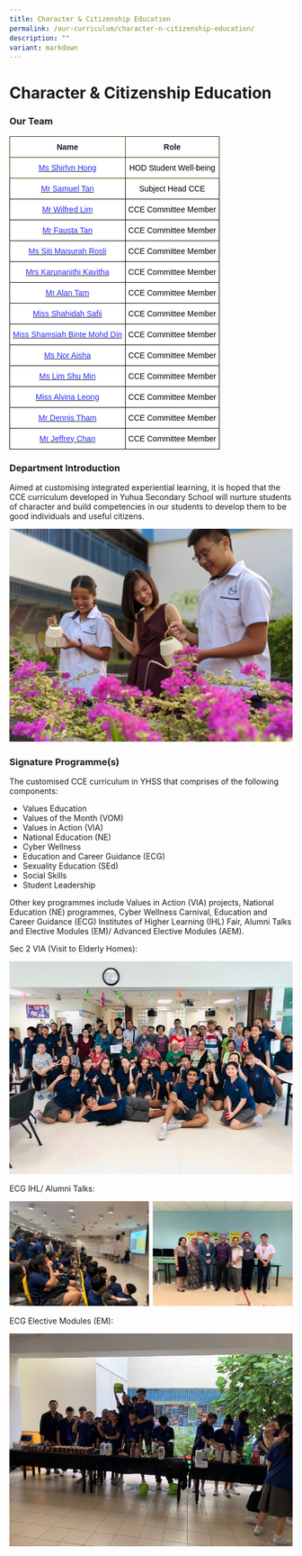 ```yaml
---
title: Character & Citizenship Education
permalink: /our-curriculum/character-n-citizenship-education/
description: ""
variant: markdown
---
```

# **Character &amp; Citizenship Education**

### Our Team

<table style="border-collapse:collapse;border-spacing:0" class="tg"><thead><tr><th style="background-color:#FFF;border-color:#343300;border-style:solid;border-width:1px;font-family:Arial, sans-serif;font-size:14px;font-weight:bold;overflow:hidden;padding:10px 5px;text-align:center;vertical-align:top;word-break:normal">Name</th><th style="background-color:#FFF;border-color:#343300;border-style:solid;border-width:1px;font-family:Arial, sans-serif;font-size:14px;font-weight:bold;overflow:hidden;padding:10px 5px;text-align:center;vertical-align:top;word-break:normal">Role</th></tr></thead><tbody><tr><td style="background-color:#FFF;border-color:#343300;border-style:solid;border-width:1px;color:#2828FF;font-family:Arial, sans-serif;font-size:14px;overflow:hidden;padding:10px 5px;text-align:center;vertical-align:top;word-break:normal"><a href="mailto:HONG_WEI_LI@moe.edu.sg"><span style="font-weight:400;text-decoration:none;color:#2828FF">Ms Shirlyn Hong</span></a></td><td style="background-color:#FFF;border-color:#343300;border-style:solid;border-width:1px;font-family:Arial, sans-serif;font-size:14px;overflow:hidden;padding:10px 5px;text-align:center;vertical-align:top;word-break:normal"><span style="font-weight:normal;color:#000">HOD Student Well-being</span></td></tr><tr><td style="background-color:#FFF;border-color:black;border-style:solid;border-width:1px;color:#2828FF;font-family:Arial, sans-serif;font-size:14px;overflow:hidden;padding:10px 5px;text-align:center;vertical-align:top;word-break:normal"><a href="mailto:TAN_SHENG_YAN_SAMUEL@moe.edu.sg"><span style="font-weight:400;text-decoration:none;color:#2828FF">Mr Samuel Tan</span></a></td><td style="background-color:#FFF;border-color:black;border-style:solid;border-width:1px;font-family:Arial, sans-serif;font-size:14px;overflow:hidden;padding:10px 5px;text-align:center;vertical-align:top;word-break:normal"><span style="font-weight:normal;color:#000">Subject Head CCE</span></td></tr><tr><td style="background-color:#FFF;border-color:black;border-style:solid;border-width:1px;color:#2828FF;font-family:Arial, sans-serif;font-size:14px;overflow:hidden;padding:10px 5px;text-align:center;vertical-align:top;word-break:normal"><a href="mailto:LIM_PENG_LIM_WILFRED@moe.edu.sg"><span style="font-weight:400;text-decoration:none;color:#2828FF">Mr Wilfred Lim</span></a></td><td style="background-color:#FFF;border-color:black;border-style:solid;border-width:1px;font-family:Arial, sans-serif;font-size:14px;overflow:hidden;padding:10px 5px;text-align:center;vertical-align:top;word-break:normal"><span style="font-weight:normal;color:#000">CCE Committee Member</span></td></tr><tr><td style="background-color:#FFF;border-color:black;border-style:solid;border-width:1px;color:#2828FF;font-family:Arial, sans-serif;font-size:14px;overflow:hidden;padding:10px 5px;text-align:center;vertical-align:top;word-break:normal"><a href="mailto:TAN_YU_MENG_FAUSTA@moe.edu.sg"><span style="font-weight:400;text-decoration:none;color:#2828FF">Mr Fausta Tan</span></a></td><td style="background-color:#FFF;border-color:black;border-style:solid;border-width:1px;font-family:Arial, sans-serif;font-size:14px;overflow:hidden;padding:10px 5px;text-align:center;vertical-align:top;word-break:normal"><span style="font-weight:normal;color:#000">CCE Committee Member</span></td></tr><tr><td style="background-color:#FFF;border-color:black;border-style:solid;border-width:1px;color:#2828FF;font-family:Arial, sans-serif;font-size:14px;overflow:hidden;padding:10px 5px;text-align:center;vertical-align:top;word-break:normal"><a href="mailto:SITI_MAISURAH_ROSLI@moe.edu.sg"><span style="font-weight:400;text-decoration:none;color:#2828FF">Ms Siti Maisurah Rosli</span></a></td><td style="background-color:#FFF;border-color:black;border-style:solid;border-width:1px;font-family:Arial, sans-serif;font-size:14px;overflow:hidden;padding:10px 5px;text-align:center;vertical-align:top;word-break:normal"><span style="font-weight:normal;color:#000">CCE Committee Member</span></td></tr><tr><td style="background-color:#FFF;border-color:black;border-style:solid;border-width:1px;color:#2828FF;font-family:Arial, sans-serif;font-size:14px;overflow:hidden;padding:10px 5px;text-align:center;vertical-align:top;word-break:normal"><a href="mailto:KAVITHA_KARUNANITHI_KAVITHA@moe.edu.sg"><span style="font-weight:400;text-decoration:none;color:#2828FF">Mrs Karunanithi Kavitha</span></a></td><td style="background-color:#FFF;border-color:black;border-style:solid;border-width:1px;font-family:Arial, sans-serif;font-size:14px;overflow:hidden;padding:10px 5px;text-align:center;vertical-align:top;word-break:normal"><span style="font-weight:normal;color:#000">CCE Committee Member</span></td></tr><tr><td style="background-color:#FFF;border-color:black;border-style:solid;border-width:1px;color:#2828FF;font-family:Arial, sans-serif;font-size:14px;overflow:hidden;padding:10px 5px;text-align:center;vertical-align:top;word-break:normal"><a href="mailto:ALAN_TAM@moe.edu.sg"><span style="font-weight:400;text-decoration:none;color:#2828FF">Mr Alan Tam</span></a></td><td style="background-color:#FFF;border-color:black;border-style:solid;border-width:1px;font-family:Arial, sans-serif;font-size:14px;overflow:hidden;padding:10px 5px;text-align:center;vertical-align:top;word-break:normal"><span style="font-weight:normal;color:#000">CCE Committee Member</span></td></tr><tr><td style="background-color:#FFF;border-color:black;border-style:solid;border-width:1px;color:#2828FF;font-family:Arial, sans-serif;font-size:14px;overflow:hidden;padding:10px 5px;text-align:center;vertical-align:top;word-break:normal"><a href="mailto:SHAHIDAH_SAFII@moe.edu.sg"><span style="font-weight:400;text-decoration:none;color:#2828FF">Miss Shahidah Safii</span></a></td><td style="background-color:#FFF;border-color:black;border-style:solid;border-width:1px;font-family:Arial, sans-serif;font-size:14px;overflow:hidden;padding:10px 5px;text-align:center;vertical-align:top;word-break:normal"><span style="font-weight:normal;color:#000">CCE Committee Member</span></td></tr><tr><td style="background-color:#FFF;border-color:black;border-style:solid;border-width:1px;color:#2828FF;font-family:Arial, sans-serif;font-size:14px;overflow:hidden;padding:10px 5px;text-align:center;vertical-align:top;word-break:normal"><a href="mailto:SHAMSIAH_MOHD_DIN@moe.edu.sg"><span style="font-weight:400;text-decoration:none;color:#2828FF">Miss Shamsiah Binte Mohd Din</span></a></td><td style="background-color:#FFF;border-color:black;border-style:solid;border-width:1px;font-family:Arial, sans-serif;font-size:14px;overflow:hidden;padding:10px 5px;text-align:center;vertical-align:top;word-break:normal"><span style="font-weight:normal;color:#000">CCE Committee Member</span></td></tr><tr><td style="background-color:#FFF;border-color:black;border-style:solid;border-width:1px;color:#2828FF;font-family:Arial, sans-serif;font-size:14px;overflow:hidden;padding:10px 5px;text-align:center;vertical-align:top;word-break:normal"><a href="mailto:NOR_AISHA_MAZLAN@moe.edu.sg"><span style="font-weight:400;text-decoration:none;color:#2828FF">Ms Nor Aisha</span></a></td><td style="background-color:#FFF;border-color:black;border-style:solid;border-width:1px;font-family:Arial, sans-serif;font-size:14px;overflow:hidden;padding:10px 5px;text-align:center;vertical-align:top;word-break:normal"><span style="font-weight:normal;color:#000">CCE Committee Member</span></td></tr><tr><td style="background-color:#FFF;border-color:black;border-style:solid;border-width:1px;color:#2828FF;font-family:Arial, sans-serif;font-size:14px;overflow:hidden;padding:10px 5px;text-align:center;vertical-align:top;word-break:normal"><a href="mailto:LIM_SHU_MIN@moe.edu.sg"><span style="font-weight:400;text-decoration:none;color:#2828FF">Ms Lim Shu Min</span></a></td><td style="background-color:#FFF;border-color:black;border-style:solid;border-width:1px;font-family:Arial, sans-serif;font-size:14px;overflow:hidden;padding:10px 5px;text-align:center;vertical-align:top;word-break:normal"><span style="font-weight:normal;color:#000">CCE Committee Member</span></td></tr><tr><td style="background-color:#FFF;border-color:black;border-style:solid;border-width:1px;color:#2828FF;font-family:Arial, sans-serif;font-size:14px;overflow:hidden;padding:10px 5px;text-align:center;vertical-align:top;word-break:normal"><a href="mailto:ALVINA_LEONG_YOKE_WAI@moe.edu.sg"><span style="font-weight:400;text-decoration:none;color:#2828FF">Miss Alvina Leong</span></a></td><td style="background-color:#FFF;border-color:black;border-style:solid;border-width:1px;font-family:Arial, sans-serif;font-size:14px;overflow:hidden;padding:10px 5px;text-align:center;vertical-align:top;word-break:normal"><span style="font-weight:normal;color:#000">CCE Committee Member</span></td></tr><tr><td style="background-color:#FFF;border-color:black;border-style:solid;border-width:1px;color:#2828FF;font-family:Arial, sans-serif;font-size:14px;overflow:hidden;padding:10px 5px;text-align:center;vertical-align:top;word-break:normal"><a href="mailto:THAM_KWOK_KEE@moe.edu.sg"><span style="font-weight:400;text-decoration:none;color:#2828FF">Mr Dennis Tham</span></a></td><td style="background-color:#FFF;border-color:black;border-style:solid;border-width:1px;font-family:Arial, sans-serif;font-size:14px;overflow:hidden;padding:10px 5px;text-align:center;vertical-align:top;word-break:normal"><span style="font-weight:normal;color:#000">CCE Committee Member</span></td></tr><tr><td style="background-color:#FFF;border-color:black;border-style:solid;border-width:1px;color:#2828FF;font-family:Arial, sans-serif;font-size:14px;overflow:hidden;padding:10px 5px;text-align:center;vertical-align:top;word-break:normal"><a href="mailto:CHAN_KAH_WAI_JEFFREY@moe.edu.sg"><span style="font-weight:400;text-decoration:none;color:#2828FF">Mr Jeffrey Chan</span></a></td><td style="background-color:#FFF;border-color:black;border-style:solid;border-width:1px;font-family:Arial, sans-serif;font-size:14px;overflow:hidden;padding:10px 5px;text-align:center;vertical-align:top;word-break:normal"><span style="font-weight:normal;color:#000">CCE Committee Member</span></td></tr></tbody></table>

### Department Introduction 

Aimed at customising integrated experiential learning, it is hoped that the CCE curriculum developed in Yuhua Secondary School will nurture students of character and build competencies in our students to develop them to be good individuals and useful citizens.

![](/images/CCE.jpg)

### Signature Programme(s)

The customised CCE curriculum in YHSS that comprises of the following components:

*   Values Education
*   Values of the Month (VOM)
*   Values in Action (VIA)
*   National Education (NE)
*   Cyber Wellness
*   Education and Career Guidance (ECG)
*   Sexuality Education (SEd)
*   Social Skills
*   Student Leadership

Other key programmes include Values in Action (VIA) projects, National Education (NE) programmes, Cyber Wellness Carnival, Education and Career Guidance (ECG) Institutes of Higher Learning (IHL) Fair, Alumni Talks and Elective Modules (EM)/ Advanced Elective Modules (AEM).

Sec 2 VIA (Visit to Elderly Homes):

![](/images/1abc.jpg)

ECG IHL/ Alumni Talks:

![](/images/2abc.jpg)

ECG Elective Modules (EM):

![](/images/4abc.jpg)